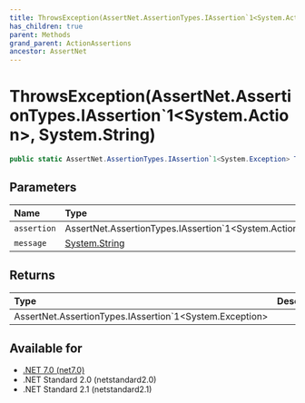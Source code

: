 ```yaml
---
title: ThrowsException(AssertNet.AssertionTypes.IAssertion`1<System.Action>, System.String)
has_children: true
parent: Methods
grand_parent: ActionAssertions
ancestor: AssertNet
---
```

# ThrowsException(AssertNet.AssertionTypes.IAssertion`1&lt;System.Action&gt;, System.String)

```csharp
public static AssertNet.AssertionTypes.IAssertion`1<System.Exception> ThrowsException(AssertNet.AssertionTypes.IAssertion`1<System.Action> assertion, System.String message);
```

## Parameters
|Name|Type|Description|
|:-|:-|:-|
|`assertion`|AssertNet.AssertionTypes.IAssertion`1<System.Action>||
|`message`|[System.String](https://learn.microsoft.com/en-us/dotnet/api/system.string)||

## Returns
|Type|Description|
|:-|:-|
|AssertNet.AssertionTypes.IAssertion`1<System.Exception>||

## Available for
- [.NET 7.0 (net7.0)](https://versionsof.net/core/7.0/)
- .NET Standard 2.0 (netstandard2.0)
- .NET Standard 2.1 (netstandard2.1)
